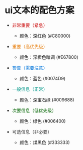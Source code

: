 # ui文本的配色方案
* <p style="color:#C80000;">非常重要（紧急）</p>
  
  * 颜色：深红色 (#C80000)

* <p style="color:#E67800;">重要（高优先级）</p>

  * 颜色：深橙色暗调 (#E67800)

* <p style="color:#0074D9;">警告（需要注意）</p>
    
  * 颜色：蓝色 (#0074D9)

* <p style="color:#009688;">一般信息（正常）</p>
  
  * 颜色：深宝石绿 (#009688)

* <p style="color:#006400;">次要信息（低优先级）</p>
  
  * 颜色：绿色 (#006400)

* <p style="color:#333333;">可选信息（非必要）</p>
  
  * 颜色：煤黑色 (#333333)
